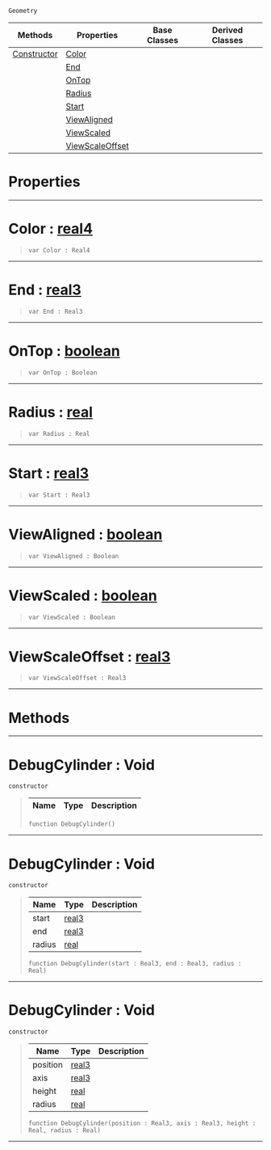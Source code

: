  `Geometry`

|Methods|Properties|Base Classes|Derived Classes|
|---|---|---|---|
|[ Constructor](https://github.com/ZilchEngine/ZilchDocs/blob/master/code_reference/class_reference/debugcylinder.markdown#debugcylinder-void)|[ Color](https://github.com/ZilchEngine/ZilchDocs/blob/master/code_reference/class_reference/debugcylinder.markdown#color-zero-engine-docume)| | |
| |[ End](https://github.com/ZilchEngine/ZilchDocs/blob/master/code_reference/class_reference/debugcylinder.markdown#end-zero-engine-document)| | |
| |[ OnTop](https://github.com/ZilchEngine/ZilchDocs/blob/master/code_reference/class_reference/debugcylinder.markdown#ontop-zero-engine-docume)| | |
| |[ Radius](https://github.com/ZilchEngine/ZilchDocs/blob/master/code_reference/class_reference/debugcylinder.markdown#radius-zero-engine-docum)| | |
| |[ Start](https://github.com/ZilchEngine/ZilchDocs/blob/master/code_reference/class_reference/debugcylinder.markdown#start-zero-engine-docume)| | |
| |[ ViewAligned](https://github.com/ZilchEngine/ZilchDocs/blob/master/code_reference/class_reference/debugcylinder.markdown#viewaligned-zero-engine)| | |
| |[ ViewScaled](https://github.com/ZilchEngine/ZilchDocs/blob/master/code_reference/class_reference/debugcylinder.markdown#viewscaled-zero-engine-d)| | |
| |[ ViewScaleOffset](https://github.com/ZilchEngine/ZilchDocs/blob/master/code_reference/class_reference/debugcylinder.markdown#viewscaleoffset-zero-eng)| | |


 #  Properties


---  
 #  Color : [real4](https://github.com/ZilchEngine/ZilchDocs/blob/master/code_reference/nada_base_types/real4.markdown)

> 
> ``` lang=cpp, name=Nada
> var Color : Real4


---  
 #  End : [real3](https://github.com/ZilchEngine/ZilchDocs/blob/master/code_reference/nada_base_types/real3.markdown)

> 
> ``` lang=cpp, name=Nada
> var End : Real3


---  
 #  OnTop : [boolean](https://github.com/ZilchEngine/ZilchDocs/blob/master/code_reference/nada_base_types/boolean.markdown)

> 
> ``` lang=cpp, name=Nada
> var OnTop : Boolean


---  
 #  Radius : [real](https://github.com/ZilchEngine/ZilchDocs/blob/master/code_reference/nada_base_types/real.markdown)

> 
> ``` lang=cpp, name=Nada
> var Radius : Real


---  
 #  Start : [real3](https://github.com/ZilchEngine/ZilchDocs/blob/master/code_reference/nada_base_types/real3.markdown)

> 
> ``` lang=cpp, name=Nada
> var Start : Real3


---  
 #  ViewAligned : [boolean](https://github.com/ZilchEngine/ZilchDocs/blob/master/code_reference/nada_base_types/boolean.markdown)

> 
> ``` lang=cpp, name=Nada
> var ViewAligned : Boolean


---  
 #  ViewScaled : [boolean](https://github.com/ZilchEngine/ZilchDocs/blob/master/code_reference/nada_base_types/boolean.markdown)

> 
> ``` lang=cpp, name=Nada
> var ViewScaled : Boolean


---  
 #  ViewScaleOffset : [real3](https://github.com/ZilchEngine/ZilchDocs/blob/master/code_reference/nada_base_types/real3.markdown)

> 
> ``` lang=cpp, name=Nada
> var ViewScaleOffset : Real3


---  
 #  Methods


---  
 #  DebugCylinder : Void

 `constructor`

> 
> |Name|Type|Description|
> |---|---|---|
> ``` lang=cpp, name=Nada
> function DebugCylinder()
> ``` 


---  
 #  DebugCylinder : Void

 `constructor`

> 
> |Name|Type|Description|
> |---|---|---|
> |start|[real3](https://github.com/ZilchEngine/ZilchDocs/blob/master/code_reference/nada_base_types/real3.markdown)| |
> |end|[real3](https://github.com/ZilchEngine/ZilchDocs/blob/master/code_reference/nada_base_types/real3.markdown)| |
> |radius|[real](https://github.com/ZilchEngine/ZilchDocs/blob/master/code_reference/nada_base_types/real.markdown)| |
> ``` lang=cpp, name=Nada
> function DebugCylinder(start : Real3, end : Real3, radius : Real)
> ``` 


---  
 #  DebugCylinder : Void

 `constructor`

> 
> |Name|Type|Description|
> |---|---|---|
> |position|[real3](https://github.com/ZilchEngine/ZilchDocs/blob/master/code_reference/nada_base_types/real3.markdown)| |
> |axis|[real3](https://github.com/ZilchEngine/ZilchDocs/blob/master/code_reference/nada_base_types/real3.markdown)| |
> |height|[real](https://github.com/ZilchEngine/ZilchDocs/blob/master/code_reference/nada_base_types/real.markdown)| |
> |radius|[real](https://github.com/ZilchEngine/ZilchDocs/blob/master/code_reference/nada_base_types/real.markdown)| |
> ``` lang=cpp, name=Nada
> function DebugCylinder(position : Real3, axis : Real3, height : Real, radius : Real)
> ``` 


---  
 

 